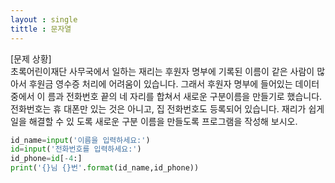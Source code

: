 ```yaml
---
layout : single
tittle : 문자열
---
```


[문제 상황]  
초록어린이재단 사무국에서 일하는 재리는 후원자 명부에 기록된 이름이 같은 사람이 많아서
후원금 영수증 처리에 어려움이 있습니다. 그래서 후원자 명부에 들어있는 데이터 중에서 이
름과 전화번호 끝의 네 자리를 합쳐서 새로운 구분이름을 만들기로 했습니다. 전화번호는 휴
대폰만 있는 것은 아니고, 집 전화번호도 등록되어 있습니다. 재리가 쉽게 일을 해결할 수 있
도록 새로운 구분 이름을 만들도록 프로그램을 작성해 보시오.

~~~python
id_name=input('이름을 입력하세요:')
id=input('전화번호를 입력하세요:')
id_phone=id[-4:]
print('{}님 {}번'.format(id_name,id_phone))
~~~
